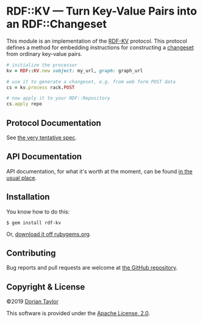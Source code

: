 # RDF::KV — Turn Key-Value Pairs into an RDF::Changeset

This module is an implementation of the
[RDF-KV](https://doriantaylor.com/rdf-kv) protocol. This protocol
defines a method for embedding instructions for constructing a
[changeset](https://rubydoc.info/gems/rdf/RDF/Changeset) from ordinary
key-value pairs.

```ruby
# initialize the processor
kv = RDF::KV.new subject: my_url, graph: graph_url

# use it to generate a changeset, e.g. from web form POST data
cs = kv.process rack.POST

# now apply it to your RDF::Repository
cs.apply repo
```

## Protocol Documentation

See [the very tentative spec](https://doriantaylor.com/rdf-kv).

## API Documentation

API documentation, for what it's worth at the moment, can be found [in
the usual place](https://rubydoc.info/github/doriantaylor/rb-rdf-kv/master).

## Installation

You know how to do this:

    $ gem install rdf-kv

Or, [download it off rubygems.org](https://rubygems.org/gems/rdf-kv).

## Contributing

Bug reports and pull requests are welcome at
[the GitHub repository](https://github.com/doriantaylor/rb-rdf-kv).

## Copyright & License

©2019 [Dorian Taylor](https://doriantaylor.com/)

This software is provided under
the [Apache License, 2.0](https://www.apache.org/licenses/LICENSE-2.0).
